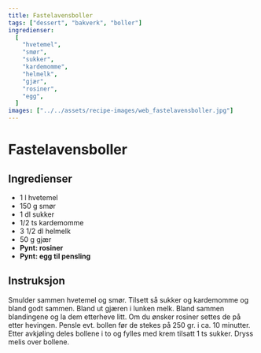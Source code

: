 ```yaml
---
title: Fastelavensboller
tags: ["dessert", "bakverk", "boller"]
ingredienser:
  [
    "hvetemel",
    "smør",
    "sukker",
    "kardemomme",
    "helmelk",
    "gjær",
    "rosiner",
    "egg",
  ]
images: ["../../assets/recipe-images/web_fastelavensboller.jpg"]
---
```


# Fastelavensboller

## Ingredienser

- 1 l hvetemel
- 150 g smør
- 1 dl sukker
- 1/2 ts kardemomme
- 3 1/2 dl helmelk
- 50 g gjær
- **Pynt: rosiner**
- **Pynt: egg til pensling**

## Instruksjon

Smulder sammen hvetemel og smør. Tilsett så sukker og kardemomme og bland godt sammen. Bland ut gjæren i lunken melk. Bland sammen blandingene og la dem etterheve litt. Om du ønsker rosiner settes de på etter hevingen. Pensle evt. bollen før de stekes på 250 gr. i ca. 10 minutter. Etter avkjøling deles bollene i to og fylles med krem tilsatt 1 ts sukker. Dryss melis over bollene.
